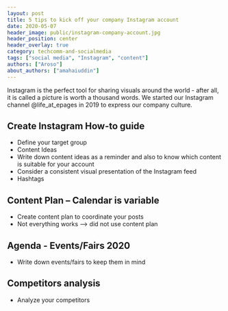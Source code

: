 ```yaml
---
layout: post
title: 5 tips to kick off your company Instagram account
date: 2020-05-07
header_image: public/instagram-company-account.jpg
header_position: center
header_overlay: true
category: techcomm-and-socialmedia
tags: ["social media", "Instagram", "content"]
authors: ["Aroso"]
about_authors: ["amahaiuddin"]
---
```


Instagram is the perfect tool for sharing visuals around the world - after all, it is called a picture is worth a thousand words. We started our Instagram channel @life_at_epages in 2019 to express our company culture. 


## Create Instagram How-to guide 
- Define your target group 
- Content Ideas 
- Write down content ideas as a reminder and also to know which content is suitable for your account 
- Consider a consistent visual presentation of the Instagram feed 
- Hashtags 

## Content Plan – Calendar is variable 
- Create content plan to coordinate your posts 
- Not everything works --> did not use content plan 

## Agenda - Events/Fairs 2020 
- Write down events/fairs to keep them in mind 

## Competitors analysis 
- Analyze your competitors 

